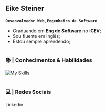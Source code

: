## Eike Steiner

**`Desenvolvedor Web`, `Engenheiro de Software`**

- Graduando em **Eng de Software** no **iCEV**; 
- Sou fluente em Inglês;
- Estou sempre aprendendo;

#

### 📚 | Conhecimentos & Habilidades

[![My Skills](https://skillicons.dev/icons?i=html,css)]()

#

### 💻 | Redes Sociais

Linkedin

<!--
**eikesteiner/eikesteiner** is a ✨ _special_ ✨ repository because its `README.md` (this file) appears on your GitHub profile.

Here are some ideas to get you started:

- 🔭 I’m currently working on ...
- 🌱 I’m currently learning ...
- 👯 I’m looking to collaborate on ...
- 🤔 I’m looking for help with ...
- 💬 Ask me about ...
- 📫 How to reach me: ...
- 😄 Pronouns: ...
- ⚡ Fun fact: ...
-->

